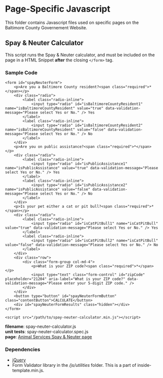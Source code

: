 # Page-Specific Javascript
This folder contains Javascript files used on specific pages on the Baltimore County Governement Website.

## Spay & Neuter Calculator
This script runs the Spay & Neuter calculator, and must be included on the page in a HTML Snippet **after** the closing `</form>` tag.

### Sample Code

```
<form id="spayNeuterForm">
    <p>Are you a Baltimore County resident?<span class="required">*</span></p>
    <div class="radio">
        <label class="radio-inline">
            <input type="radio" id="isBaltimoreCountyResident1" name="isBaltimoreCountyResident" value="true" data-validation-message="Please select Yes or No." /> Yes
        </label>
        <label class="radio-inline">
            <input type="radio" id="isBaltimoreCountyResident2" name="isBaltimoreCountyResident" value="false" data-validation-message="Please select Yes or No." /> No
        </label>
    </div>
    <p>Are you on public assistance?<span class="required">*</span></p>
    <div class="radio">
        <label class="radio-inline">
            <input type="radio" id="isPublicAssistance1" name="isPublicAssistance" value="true" data-validation-message="Please select Yes or No." /> Yes
        </label>
        <label class="radio-inline">
            <input type="radio" id="isPublicAssistance2" name="isPublicAssistance" value="false" data-validation-message="Please select Yes or No." /> No
        </label>
    </div>
    <p>Is your pet either a cat or pit bull?<span class="required">*</span></p>
    <div class="radio">
        <label class="radio-inline">
            <input type="radio" id="isCatPitBull1" name="isCatPitBull" value="true" data-validation-message="Please select Yes or No." /> Yes
        </label>
        <label class="radio-inline">
            <input type="radio" id="isCatPitBull2" name="isCatPitBull" value="false" data-validation-message="Please select Yes or No." /> No
        </label>
    </div>
    <div class="row">
        <div class="form-group col-md-4">
            <p>What is your ZIP code?<span class="required">*</span> </p>
            <input type="text" class="form-control" id="zipCode" placeholder="21204" aria-label="What is your ZIP code?" data-validation-message="Please enter your 5-digit ZIP code." />
        </div>
    </div>
    <button type="button" id="spayNeuterFormButton" class="contentButton">CALCULATE</button>	
    <div id="spayNeuterFormResults" class="hidden"></div>
</form>

<script src="/path/to/spay-neuter-calculator.min.js"></script>
```

**filename**: spay-neuter-calculator.js  
**unit tests**: spay-neuter-calculator.spec.js  
**page**: [Animal Services Spay & Neuter page](http://dev.baltimorecountymd.gov/Agencies/health/animalservices/spayneuter.html)  
### Dependencies
* [jQuery](https://jquery.com/)
* Form Validator library in the */js/utilities* folder. This is a part of inside-template.min.js.